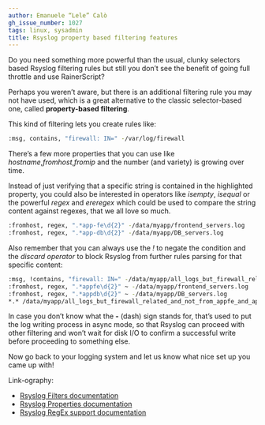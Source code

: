 ```yaml
---
author: Emanuele “Lele” Calò
gh_issue_number: 1027
tags: linux, sysadmin
title: Rsyslog property based filtering features
---
```




Do you need something more powerful than the usual, clunky selectors based Rsyslog filtering rules but still you don’t see the benefit of going full throttle and use RainerScript?

Perhaps you weren’t aware, but there is an additional filtering rule you may not have used, which is a great alternative to the classic selector-based one, called **property-based filtering**.

This kind of filtering lets you create rules like:

```bash
:msg, contains, "firewall: IN=" -/var/log/firewall
```

There’s a few more properties that you can use like *hostname*,*fromhost*,*fromip* and the number (and variety) is growing over time.

Instead of just verifying that a specific string is contained in the highlighted property, you could also be interested in operators like *isempty*, *isequal* or the powerful *regex* and *ereregex* which could be used to compare the string content against regexes, that we all love so much.

```bash
:fromhost, regex, ".*app-fe\d{2}" -/data/myapp/frontend_servers.log
:fromhost, regex, ".*app-db\d{2}" -/data/myapp/DB_servers.log
```

Also remember that you can always use the *!* to negate the condition and the *discard operator* to block Rsyslog from further rules parsing for that specific content:

```bash
:msg, !contains, "firewall: IN=" -/data/myapp/all_logs_but_firewall_related.log
:fromhost, regex, ".*appfe\d{2}" ~ -/data/myapp/frontend_servers.log
:fromhost, regex, ".*appdb\d{2}" ~ -/data/myapp/DB_servers.log
*.* /data/myapp/all_logs_but_firewall_related_and_not_from_appfe_and_appdb_servers.log
```

In case you don’t know what the **-** (dash) sign stands for, that’s used to put the log writing process in async mode, so that Rsyslog can proceed with other filtering and won’t wait for disk I/O to confirm a successful write before proceeding to something else.

Now go back to your logging system and let us know what nice set up you came up with!

Link-ography:

- [Rsyslog Filters documentation](http://www.rsyslog.com/doc/rsyslog_conf_filter.html)
- [Rsyslog Properties documentation](http://www.rsyslog.com/doc/property_replacer.html)
- [Rsyslog RegEx support documentation](http://www.rsyslog.com/doc/expression.html)


